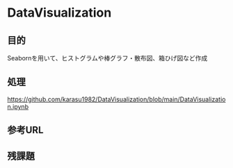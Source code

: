 # DataVisualization
## 目的
Seabornを用いて、ヒストグラムや棒グラフ・散布図、箱ひげ図など作成

## 処理
https://github.com/karasu1982/DataVisualization/blob/main/DataVisualization.ipynb

## 参考URL

## 残課題
